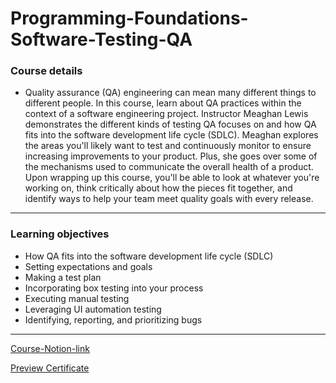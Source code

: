 # Programming-Foundations-Software-Testing-QA 

### Course details
- Quality assurance (QA) engineering can mean many different things to different people. In this course, learn about QA practices within the context of a software engineering project. Instructor Meaghan Lewis demonstrates the different kinds of testing QA focuses on and how QA fits into the software development life cycle (SDLC). Meaghan explores the areas you'll likely want to test and continuously monitor to ensure increasing improvements to your product. Plus, she goes over some of the mechanisms used to communicate the overall health of a product. Upon wrapping up this course, you'll be able to look at whatever you're working on, think critically about how the pieces fit together, and identify ways to help your team meet quality goals with every release.
***


### Learning objectives
- How QA fits into the software development life cycle (SDLC)
- Setting expectations and goals
- Making a test plan
- Incorporating box testing into your process
- Executing manual testing
- Leveraging UI automation testing
- Identifying, reporting, and prioritizing bugs





*****
[Course-Notion-link](https://www.notion.so/09-Programming-Foundations-Software-Testing-QA-3a6fdc26250d420b9aff15df9d12f9b9)

[Preview Certificate](https://www.linkedin.com/learning/certificates/29e82a31227200a3b0f627f0250e766480288f525d3f6f44c07935066e6486b9?trk=share_certificate)



